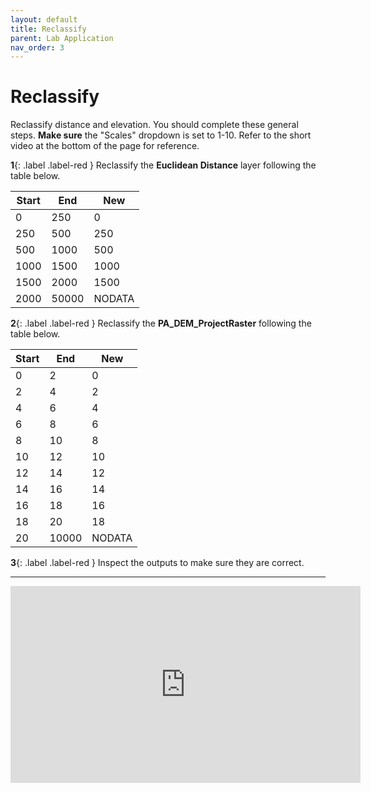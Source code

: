 ```yaml
---
layout: default
title: Reclassify
parent: Lab Application
nav_order: 3
---
```



# Reclassify

Reclassify distance and elevation.  You should complete these general steps.  **Make sure** the "Scales" dropdown is set to 1-10.  Refer to the short video at the bottom of the page for reference.

**1**{: .label .label-red } Reclassify the **Euclidean Distance** layer following the table below.

| Start | End  | New    |
| ----- | ---- | ------ |
| 0     | 250  | 0 		| 
| 250   | 500  | 250	| 
| 500   | 1000 | 500	| 
| 1000  | 1500 | 1000	| 
| 1500  | 2000 | 1500	| 
| 2000  | 50000| NODATA	| 

**2**{: .label .label-red } Reclassify the **PA_DEM_ProjectRaster** following the table below.

| Start | End  | New    |
| ----- | ---- | ------ |
| 0     | 2    | 0 		| 
| 2     | 4    | 2  	| 
| 4     | 6    | 4  	| 
| 6     | 8    | 6   	| 
| 8     | 10   | 8  	| 
| 10    | 12   | 10  	|
| 12    | 14   | 12  	|  
| 14    | 16   | 14  	|  
| 16    | 18   | 16  	|  
| 18    | 20   | 18  	|  
| 20    | 10000| NODATA	| 

**3**{: .label .label-red } Inspect the outputs to make sure they are correct.

---

<iframe width="560" height="315" src="https://www.youtube.com/embed/rGfeEaTi7Ig" title="YouTube video player" frameborder="0" allow="accelerometer; autoplay; clipboard-write; encrypted-media; gyroscope; picture-in-picture" allowfullscreen></iframe>